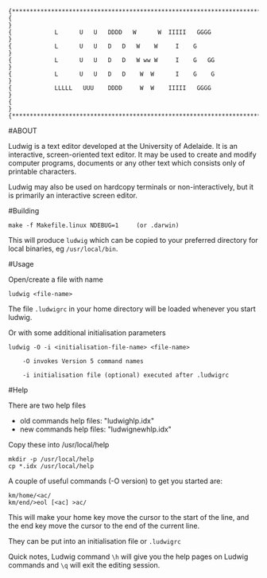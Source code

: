 ```
{**********************************************************************}
{                                                                      }
{            L      U   U   DDDD   W      W  IIIII   GGGG              }
{            L      U   U   D   D   W    W     I    G                  }
{            L      U   U   D   D   W ww W     I    G   GG             }
{            L      U   U   D   D    W  W      I    G    G             }
{            LLLLL   UUU    DDDD     W  W    IIIII   GGGG              }
{                                                                      }
{**********************************************************************}
```

#ABOUT

Ludwig is a text editor developed at the University of Adelaide. 
It is an interactive, screen-oriented text editor.
It may be used to create and modify computer programs, documents 
or any other text which consists only of printable characters.

Ludwig may also be used on hardcopy terminals or non-interactively, 
but it is primarily an interactive screen editor.

#Building

```
make -f Makefile.linux NDEBUG=1 	(or .darwin)
```

This will produce `ludwig` which can be copied to your 
preferred directory for local binaries, eg `/usr/local/bin`. 

#Usage

Open/create a file with name <file-name>

```
ludwig <file-name>
```

The file `.ludwigrc` in your home directory will be loaded whenever you start ludwig. 
	
Or with some additional initialisation parameters

    ludwig -O -i <initialisation-file-name> <file-name>

        -O invokes Version 5 command names

        -i initialisation file (optional) executed after .ludwigrc
        
#Help

There are two help files

* old commands help files: "ludwighlp.idx"
* new commands help files: "ludwignewhlp.idx"

Copy these into /usr/local/help

```
mkdir -p /usr/local/help
cp *.idx /usr/local/help
```


A couple of useful commands (-O version) to get you started are:

```
km/home/<ac/
km/end/>eol [<ac] >ac/
```

This will make your home key move the cursor to the start of the line, and 
the end key move the cursor to the end of the current line. 

They can be put into an initialisation file or `.ludwigrc`

Quick notes, Ludwig command `\h` will give you the help pages on Ludwig commands 
and `\q` will exit the editing session.

